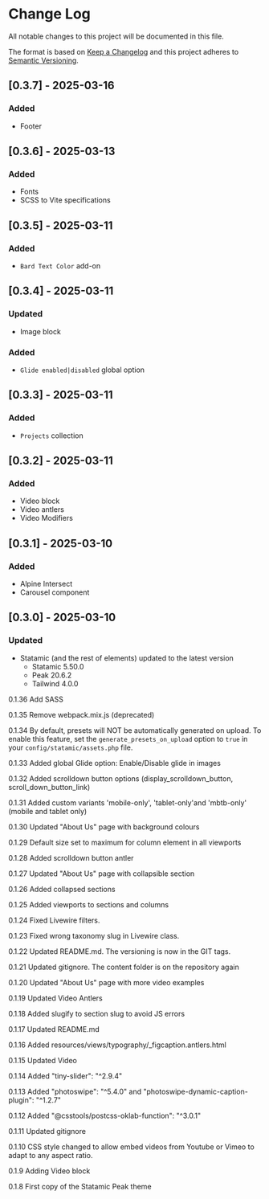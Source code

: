 
# Change Log
All notable changes to this project will be documented in this file.
 
The format is based on [Keep a Changelog](http://keepachangelog.com/)
and this project adheres to [Semantic Versioning](http://semver.org/).



## [0.3.7] - 2025-03-16

### Added

- Footer


## [0.3.6] - 2025-03-13

### Added

- Fonts
- SCSS to Vite specifications



## [0.3.5] - 2025-03-11

### Added

- `Bard Text Color` add-on

## [0.3.4] - 2025-03-11


### Updated

- Image block

### Added

- `Glide enabled|disabled` global option


## [0.3.3] - 2025-03-11

### Added

- `Projects` collection


## [0.3.2] - 2025-03-11

### Added

- Video block
- Video antlers
- Video Modifiers

## [0.3.1] - 2025-03-10

### Added

- Alpine Intersect
- Carousel component


## [0.3.0] - 2025-03-10

### Updated

- Statamic (and the rest of elements) updated to the latest version 
     - Statamic 5.50.0
     - Peak 20.6.2 
     - Tailwind 4.0.0


0.1.36
   Add SASS


0.1.35
   Remove webpack.mix.js (deprecated)

0.1.34
   By default, presets will NOT be automatically generated on upload. 
   To enable this feature, set the `generate_presets_on_upload` option to `true` in your `config/statamic/assets.php` file.

0.1.33
   Added global Glide option: Enable/Disable glide in images

0.1.32
   Added scrolldown button options (display_scrolldown_button, scroll_down_button_link)

0.1.31
   Added custom variants 'mobile-only', 'tablet-only'and 'mbtb-only' (mobile and tablet only)

0.1.30
    Updated "About Us" page with background colours

0.1.29
    Default size set to maximum for column element in all viewports

0.1.28
    Added scrolldown button antler

0.1.27
    Updated "About Us" page with collapsible section

0.1.26
    Added collapsed sections

0.1.25
    Added viewports to sections and columns

0.1.24
    Fixed Livewire filters.

0.1.23
    Fixed wrong taxonomy slug in Livewire class.

0.1.22
    Updated README.md. The versioning is now in the GIT tags.

0.1.21
    Updated gitignore. The content folder is on the repository again

0.1.20
    Updated "About Us" page with more video examples

0.1.19
    Updated Video Antlers

0.1.18
    Added slugify to section slug to avoid JS errors

0.1.17
    Updated README.md

0.1.16
    Added resources/views/typography/_figcaption.antlers.html

0.1.15
    Updated Video

0.1.14
    Added "tiny-slider": "^2.9.4"

0.1.13
    Added "photoswipe": "^5.4.0" and "photoswipe-dynamic-caption-plugin": "^1.2.7"

0.1.12
    Added "@csstools/postcss-oklab-function": "^3.0.1"

0.1.11
    Updated gitignore

0.1.10
    CSS style changed to allow embed videos from Youtube or Vimeo to adapt to any aspect ratio.

0.1.9
    Adding Video block

0.1.8
    First copy of the Statamic Peak theme
